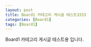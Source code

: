```yaml
---
layout: post
title: Board1 카테고리 게시글 테스트3333
categories: [Board1]
tags: [Board1]
---
```


Board1 카테고리 게시글 테스트용 입니다.
